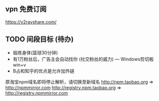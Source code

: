 
## vpn 免费订阅
https://v2rayshare.com/

## TODO 间段目标 (待办)

- 锻炼身体(篮球30分钟)
- 有1万粉丝后，广告主会自动找你 (社交粉丝的威力)
— Windows剪切板  win+v
- B占和知乎的优点是允许加外链

原淘宝npm域名即将停止解析，请切换至新域名
http://npm.taobao.org => http://npmmirror.com
http://registry.npm.taobao.org => http://registry.npmmirror.com

